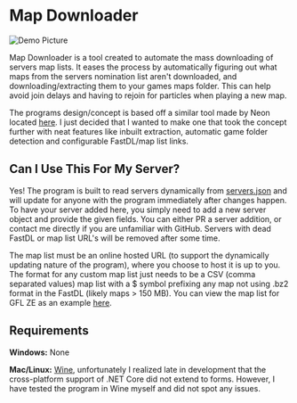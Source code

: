 # Map Downloader

![Demo Picture](https://i.imgur.com/yT0XbUT.png "Demo Picture")

Map Downloader is a tool created to automate the mass downloading of servers map lists. It eases the process by automatically figuring out what maps from the servers nomination list aren't downloaded, and downloading/extracting them to your games maps folder. This can help avoid join delays and having to rejoin for particles when playing a new map.

The programs design/concept is based off a similar tool made by Neon located [here](https://unloze.com/threads/cs-s-ze-map-pack.396/). I just decided that I wanted to make one that took the concept further with neat features like inbuilt extraction, automatic game folder detection and configurable FastDL/map list links.

## Can I Use This For My Server?

Yes! The program is built to read servers dynamically from [servers.json](https://github.com/Vauff/MapDownloader/blob/master/servers.json) and will update for anyone with the program immediately after changes happen. To have your server added here, you simply need to add a new server object and provide the given fields. You can either PR a server addition, or contact me directly if you are unfamiliar with GitHub. Servers with dead FastDL or map list URL's will be removed after some time.

The map list must be an online hosted URL (to support the dynamically updating nature of the program), where you choose to host it is up to you. The format for any custom map list just needs to be a CSV (comma separated values) map list with a $ symbol prefixing any map not using .bz2 format in the FastDL (likely maps > 150 MB). You can view the map list for GFL ZE as an example [here](https://vauff.com/gfl-ze-maps.csv).

## Requirements

**Windows:** None

**Mac/Linux:** [Wine](https://www.winehq.org/), unfortunately I realized late in development that the cross-platform support of .NET Core did not extend to forms. However, I have tested the program in Wine myself and did not spot any issues.
